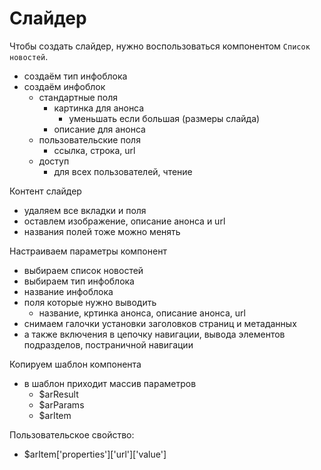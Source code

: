 # Слайдер
Чтобы создать слайдер, нужно воспользоваться компонентом `Список новостей`.

- создаём тип инфоблока
- создаём инфоблок
    - стандартные поля
        - картинка для анонса
            - уменьшать если большая (размеры слайда)
        - описание для анонса
    - пользовательские поля
        - ссылка, строка, url
    - доступ
        - для всех пользователей, чтение

Контент слайдер
- удаляем все вкладки и поля
- оставлем изображение, описание анонса и url
- названия полей тоже можно менять

Настраиваем параметры компонент
- выбираем список новостей
- выбираем тип инфоблока
- название инфоблока
- поля которые нужно выводить
    - название, кртинка анонса, описание анонса, url
- снимаем галочки установки заголовков страниц и метаданных
- а также включения в цепочку навигации, вывода элементов подразделов, постраничной навигации

Копируем шаблон компонента
- в шаблон приходит массив параметров
    - $arResult
    - $arParams
    - $arItem

Пользовательское свойство:
- $arItem['properties']['url']['value']
